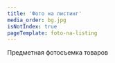 ```yaml
---
title: 'Фото на листинг'
media_order: bg.jpg
isNotIndex: true
pageTemplate: foto-na-listing
---
```


Предметная фотосъемка товаров